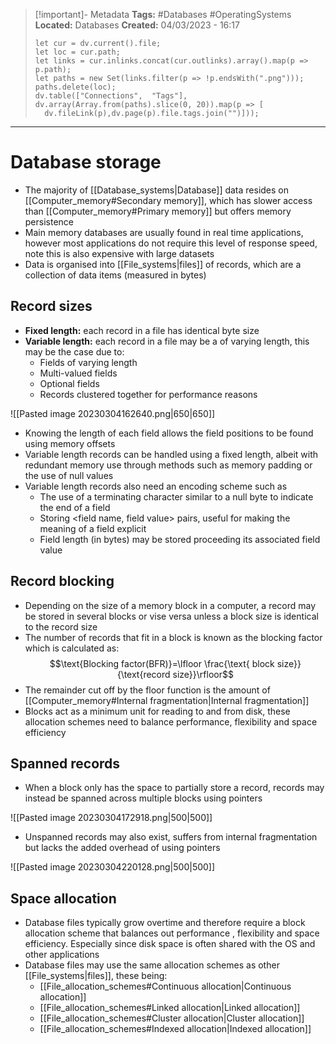 > [!important]- Metadata
> **Tags:** #Databases #OperatingSystems 
> **Located:** Databases
> **Created:** 04/03/2023 - 16:17
> ```dataviewjs
>let cur = dv.current().file;
>let loc = cur.path;
>let links = cur.inlinks.concat(cur.outlinks).array().map(p => p.path);
>let paths = new Set(links.filter(p => !p.endsWith(".png")));
>paths.delete(loc);
>dv.table(["Connections",  "Tags"], dv.array(Array.from(paths).slice(0, 20)).map(p => [
>   dv.fileLink(p),dv.page(p).file.tags.join("")]));
> ```

___
# Database storage
- The majority of [[Database_systems|Database]] data resides on [[Computer_memory#Secondary memory]], which has slower access than [[Computer_memory#Primary memory]] but offers memory persistence 
- Main memory databases are usually found in real time applications, however most applications do not require this level of response speed, note this is also expensive with large datasets
- Data is organised into [[File_systems|files]] of records, which are a collection of data items (measured in bytes)

## Record sizes
- **Fixed length:** each record in a file has identical byte size 
- **Variable length:** each record in a file may be a of varying length, this may be the case due to:
	- Fields of varying length 
	- Multi-valued fields 
	- Optional fields 
	- Records clustered together for performance reasons

![[Pasted image 20230304162640.png|650|650]]

- Knowing the length of each field allows the field positions to be found using memory offsets
- Variable length records can be handled using a fixed length, albeit with redundant memory use through methods such as memory padding or the use of null values
- Variable length records also need an encoding scheme such as 
	- The use of a terminating character similar to a null byte to indicate the end of a field
	- Storing \<field name, field value> pairs, useful for making the meaning of a field explicit
	- Field length (in bytes) may be stored proceeding its associated field value
## Record blocking
- Depending on the size of a memory block in a computer, a record may be stored in several blocks or vise versa unless a block size is identical to the record size
- The number of records that fit in a block is known as the blocking factor which is calculated as:
$$\text{Blocking factor(BFR)}=\lfloor \frac{\text{ block size}}{\text{record size}}\rfloor$$
- The remainder cut off by the floor function is the amount of [[Computer_memory#Internal fragmentation|Internal fragmentation]]
- Blocks act as a minimum unit for reading to and from disk, these allocation schemes need to balance performance, flexibility and space efficiency

## Spanned records
- When a block only has the space to  partially store a record, records may instead be spanned across multiple blocks using pointers 

![[Pasted image 20230304172918.png|500|500]]
- Unspanned records may also exist, suffers from internal fragmentation but lacks the added overhead of using pointers 

![[Pasted image 20230304220128.png|500|500]]

## Space allocation
- Database files typically grow overtime and therefore require a block allocation scheme that balances out performance , flexibility and space efficiency. Especially since disk space is often shared with the OS and other applications 
- Database files may use the same allocation schemes as other [[File_systems|files]], these being: 
	- [[File_allocation_schemes#Continuous allocation|Continuous allocation]]
	- [[File_allocation_schemes#Linked allocation|Linked allocation]]
	- [[File_allocation_schemes#Cluster allocation|Cluster allocation]]
	- [[File_allocation_schemes#Indexed allocation|Indexed allocation]]
